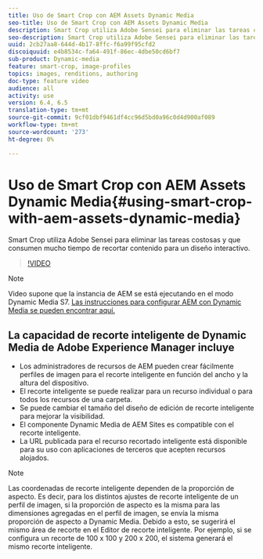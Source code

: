 ```yaml
---
title: Uso de Smart Crop con AEM Assets Dynamic Media
seo-title: Uso de Smart Crop con AEM Assets Dynamic Media
description: Smart Crop utiliza Adobe Sensei para eliminar las tareas costosas y que consumen mucho tiempo de recortar contenido para un diseño interactivo.
seo-description: Smart Crop utiliza Adobe Sensei para eliminar las tareas costosas y que consumen mucho tiempo de recortar contenido para un diseño interactivo.
uuid: 2cb27aa8-644d-4b17-8ffc-f6a99f95cfd2
discoiquuid: e4b8534c-fa64-491f-86ec-4dbe50cd6bf7
sub-product: Dynamic-media
feature: smart-crop, image-profiles
topics: images, renditions, authoring
doc-type: feature video
audience: all
activity: use
version: 6.4, 6.5
translation-type: tm+mt
source-git-commit: 9cf01dbf9461df4cc96d5bd0a96c0d4d900af089
workflow-type: tm+mt
source-wordcount: '273'
ht-degree: 0%

---
```



# Uso de Smart Crop con AEM Assets Dynamic Media{#using-smart-crop-with-aem-assets-dynamic-media}

Smart Crop utiliza Adobe Sensei para eliminar las tareas costosas y que consumen mucho tiempo de recortar contenido para un diseño interactivo.

>[!VIDEO](https://video.tv.adobe.com/v/21519/)

>[!NOTE]
>
>Video supone que la instancia de AEM se está ejecutando en el modo Dynamic Media S7. [Las instrucciones para configurar AEM con Dynamic Media se pueden encontrar aquí.](https://helpx.adobe.com/experience-manager/6-3/assets/using/config-dynamic-fp-14410.html)

## La capacidad de recorte inteligente de Dynamic Media de Adobe Experience Manager incluye

* Los administradores de recursos de AEM pueden crear fácilmente perfiles de imagen para el recorte inteligente en función del ancho y la altura del dispositivo.
* El recorte inteligente se puede realizar para un recurso individual o para todos los recursos de una carpeta.
* Se puede cambiar el tamaño del diseño de edición de recorte inteligente para mejorar la visibilidad.
* El componente Dynamic Media de AEM Sites es compatible con el recorte inteligente.
* La URL publicada para el recurso recortado inteligente está disponible para su uso con aplicaciones de terceros que acepten recursos alojados.

>[!NOTE]
>
>Las coordenadas de recorte inteligente dependen de la proporción de aspecto. Es decir, para los distintos ajustes de recorte inteligente de un perfil de imagen, si la proporción de aspecto es la misma para las dimensiones agregadas en el perfil de imagen, se envía la misma proporción de aspecto a Dynamic Media. Debido a esto, se sugerirá el mismo área de recorte en el Editor de recorte inteligente. Por ejemplo, si se configura un recorte de 100 x 100 y 200 x 200, el sistema generará el mismo recorte inteligente.
